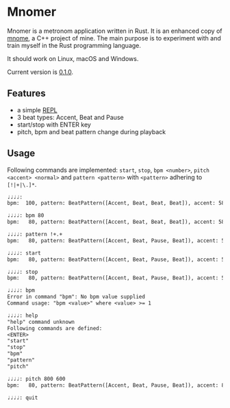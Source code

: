 # Mnomer

Mnomer is a metronom application written in Rust.
It is an enhanced copy of [mnome](https://github.com/thfr/mnome),
a C++ project of mine.
The main purpose is to experiment with and train myself in the Rust programming language.

It should work on Linux, macOS and Windows.

Current version is [0.1.0](https://github.com/thfr/mnomer/releases/tag/0.1.0).

## Features

* a simple [REPL](https://en.wikipedia.org/wiki/Read%E2%80%93eval%E2%80%93print_loop)
* 3 beat types: Accent, Beat and Pause
* start/stop with ENTER key
* pitch, bpm and beat pattern change during playback

## Usage

Following commands are implemented: `start`, `stop`, `bpm <number>`,
`pitch <accent> <normal>` and `pattern <pattern>` with `<pattern>` adhering to `[!|+|\.]*`.

```txt
♩♩♩♩:
bpm:  100, pattern: BeatPattern([Accent, Beat, Beat, Beat]), accent: 587.33Hz, normal: 440.00Hz, playing: true

♩♩♩♩: bpm 80
bpm:   80, pattern: BeatPattern([Accent, Beat, Beat, Beat]), accent: 587.33Hz, normal: 440.00Hz, playing: true

♩♩♩♩: pattern !+.+
bpm:   80, pattern: BeatPattern([Accent, Beat, Pause, Beat]), accent: 587.33Hz, normal: 440.00Hz, playing: true

♩♩♩♩: start
bpm:   80, pattern: BeatPattern([Accent, Beat, Pause, Beat]), accent: 587.33Hz, normal: 440.00Hz, playing: true

♩♩♩♩: stop
bpm:   80, pattern: BeatPattern([Accent, Beat, Pause, Beat]), accent: 587.33Hz, normal: 440.00Hz, playing: false

♩♩♩♩: bpm
Error in command "bpm": No bpm value supplied
Command usage: "bpm <value>" where <value> >= 1

♩♩♩♩: help
"help" command unknown
Following commands are defined:
<ENTER>
"start"
"stop"
"bpm"
"pattern"
"pitch"

♩♩♩♩: pitch 800 600
bpm:   80, pattern: BeatPattern([Accent, Beat, Pause, Beat]), accent: 800.00Hz, normal: 600.00Hz, playing: false

♩♩♩♩: quit
```
